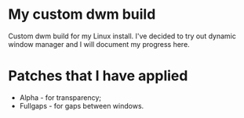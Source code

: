 # My custom dwm build
Custom dwm build for my Linux install. I've decided to try out dynamic window manager and I will document my progress here.

# Patches that I have applied
* Alpha - for transparency;
* Fullgaps - for gaps between windows.
